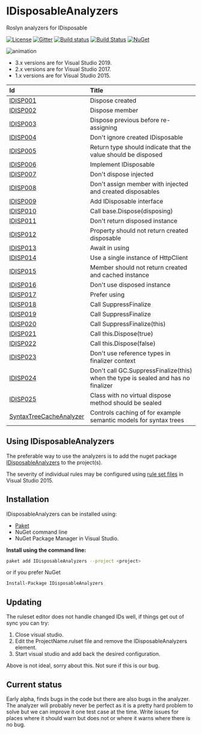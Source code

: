 # IDisposableAnalyzers
Roslyn analyzers for IDisposable

[![License](https://img.shields.io/badge/license-MIT-blue.svg)](LICENSE)
[![Gitter](https://badges.gitter.im/DotNetAnalyzers/IDisposableAnalyzers.svg)](https://gitter.im/DotNetAnalyzers/IDisposableAnalyzers?utm_source=badge&utm_medium=badge&utm_campaign=pr-badge&utm_content=badge)
[![Build status](https://ci.appveyor.com/api/projects/status/nt35pbd1r08vj2m8/branch/master?svg=true)](https://ci.appveyor.com/project/JohanLarsson/idisposableanalyzers/branch/master)
[![Build Status](https://dev.azure.com/DotNetAnalyzers/IDisposableAnalyzers/_apis/build/status/IDisposableAnalyzers-CI?branchName=master)](https://dev.azure.com/DotNetAnalyzers/IDisposableAnalyzers/_build/latest?definitionId=1&branchName=master)
[![NuGet](https://img.shields.io/nuget/v/IDisposableAnalyzers.svg)](https://www.nuget.org/packages/IDisposableAnalyzers/)

![animation](https://user-images.githubusercontent.com/1640096/51797806-5efa7380-220a-11e9-918d-c1b39da79c38.gif)

* 3.x versions are for Visual Studio 2019.
* 2.x versions are for Visual Studio 2017.
* 1.x versions are for Visual Studio 2015.

| Id       | Title
| :--      | :--
| [IDISP001](https://github.com/DotNetAnalyzers/IDisposableAnalyzers/blob/master/documentation/IDISP001.md)| Dispose created
| [IDISP002](https://github.com/DotNetAnalyzers/IDisposableAnalyzers/blob/master/documentation/IDISP002.md)| Dispose member
| [IDISP003](https://github.com/DotNetAnalyzers/IDisposableAnalyzers/blob/master/documentation/IDISP003.md)| Dispose previous before re-assigning
| [IDISP004](https://github.com/DotNetAnalyzers/IDisposableAnalyzers/blob/master/documentation/IDISP004.md)| Don't ignore created IDisposable
| [IDISP005](https://github.com/DotNetAnalyzers/IDisposableAnalyzers/blob/master/documentation/IDISP005.md)| Return type should indicate that the value should be disposed
| [IDISP006](https://github.com/DotNetAnalyzers/IDisposableAnalyzers/blob/master/documentation/IDISP006.md)| Implement IDisposable
| [IDISP007](https://github.com/DotNetAnalyzers/IDisposableAnalyzers/blob/master/documentation/IDISP007.md)| Don't dispose injected
| [IDISP008](https://github.com/DotNetAnalyzers/IDisposableAnalyzers/blob/master/documentation/IDISP008.md)| Don't assign member with injected and created disposables
| [IDISP009](https://github.com/DotNetAnalyzers/IDisposableAnalyzers/blob/master/documentation/IDISP009.md)| Add IDisposable interface
| [IDISP010](https://github.com/DotNetAnalyzers/IDisposableAnalyzers/blob/master/documentation/IDISP010.md)| Call base.Dispose(disposing)
| [IDISP011](https://github.com/DotNetAnalyzers/IDisposableAnalyzers/blob/master/documentation/IDISP011.md)| Don't return disposed instance
| [IDISP012](https://github.com/DotNetAnalyzers/IDisposableAnalyzers/blob/master/documentation/IDISP012.md)| Property should not return created disposable
| [IDISP013](https://github.com/DotNetAnalyzers/IDisposableAnalyzers/blob/master/documentation/IDISP013.md)| Await in using
| [IDISP014](https://github.com/DotNetAnalyzers/IDisposableAnalyzers/blob/master/documentation/IDISP014.md)| Use a single instance of HttpClient
| [IDISP015](https://github.com/DotNetAnalyzers/IDisposableAnalyzers/blob/master/documentation/IDISP015.md)| Member should not return created and cached instance
| [IDISP016](https://github.com/DotNetAnalyzers/IDisposableAnalyzers/blob/master/documentation/IDISP016.md)| Don't use disposed instance
| [IDISP017](https://github.com/DotNetAnalyzers/IDisposableAnalyzers/blob/master/documentation/IDISP017.md)| Prefer using
| [IDISP018](https://github.com/DotNetAnalyzers/IDisposableAnalyzers/blob/master/documentation/IDISP018.md)| Call SuppressFinalize
| [IDISP019](https://github.com/DotNetAnalyzers/IDisposableAnalyzers/blob/master/documentation/IDISP019.md)| Call SuppressFinalize
| [IDISP020](https://github.com/DotNetAnalyzers/IDisposableAnalyzers/blob/master/documentation/IDISP020.md)| Call SuppressFinalize(this)
| [IDISP021](https://github.com/DotNetAnalyzers/IDisposableAnalyzers/blob/master/documentation/IDISP021.md)| Call this.Dispose(true)
| [IDISP022](https://github.com/DotNetAnalyzers/IDisposableAnalyzers/blob/master/documentation/IDISP022.md)| Call this.Dispose(false)
| [IDISP023](https://github.com/DotNetAnalyzers/IDisposableAnalyzers/blob/master/documentation/IDISP023.md)| Don't use reference types in finalizer context
| [IDISP024](https://github.com/DotNetAnalyzers/IDisposableAnalyzers/blob/master/documentation/IDISP024.md)| Don't call GC.SuppressFinalize(this) when the type is sealed and has no finalizer
| [IDISP025](https://github.com/DotNetAnalyzers/IDisposableAnalyzers/blob/master/documentation/IDISP025.md)| Class with no virtual dispose method should be sealed
| [SyntaxTreeCacheAnalyzer]()| Controls caching of for example semantic models for syntax trees

## Using IDisposableAnalyzers

The preferable way to use the analyzers is to add the nuget package [IDisposableAnalyzers](https://www.nuget.org/packages/IDisposableAnalyzers/)
to the project(s).

The severity of individual rules may be configured using [rule set files](https://msdn.microsoft.com/en-us/library/dd264996.aspx)
in Visual Studio 2015.

## Installation

IDisposableAnalyzers can be installed using:
- [Paket](https://fsprojects.github.io/Paket/) 
- NuGet command line
- NuGet Package Manager in Visual Studio.


**Install using the command line:**
```bash
paket add IDisposableAnalyzers --project <project>
```

or if you prefer NuGet
```bash
Install-Package IDisposableAnalyzers
```

## Updating

The ruleset editor does not handle changed IDs well, if things get out of sync you can try:

1) Close visual studio.
2) Edit the ProjectName.rulset file and remove the IDisposableAnalyzers element.
3) Start visual studio and add back the desired configuration.

Above is not ideal, sorry about this. Not sure if this is our bug.


## Current status

Early alpha, finds bugs in the code but there are also bugs in the analyzer. The analyzer will probably never be perfect as it is a pretty hard problem to solve but we can improve it one test case at the time.
Write issues for places where it should warn but does not or where it warns where there is no bug.
